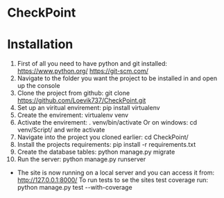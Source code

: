 # CheckPoint
# Installation
1) First of all you need to have python and git installed: https://www.python.org/ https://git-scm.com/
1) Navigate to the folder you want the project to be installed in and open up the console
2) Clone the project from github: git clone https://github.com/Loevik737/CheckPoint.git
3) Set up an viritual envirement: pip install virtualenv
4) Create the envirement: virtualenv venv
5) Activate the envirement: . venv/bin/activate Or on windows: cd venv/Script/ and write activate
6) Navigate into the project you cloned earlier: cd CheckPoint/
7) Install the projects requirements: pip install -r requirements.txt
8) Create the database tables: python manage.py migrate
9) Run the server: python manage.py runserver
- The site is now running on a local server and you can access it from: http://127.0.0.1:8000/
  To run tests to se the sites test coverage run: python manage.py test --with-coverage

